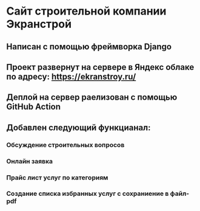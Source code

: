 # Сайт строительной компании Экранстрой
## Написан с помощью фреймворка Django
## Проект развернут на сервере в Яндекс облаке по адресу: https://ekranstroy.ru/
## Деплой на сервер раелизован с помощью GitHub Action

## Добавлен следующий функцианал:
### Обсуждение строительных вопросов
### Онлайн заявка
### Прайс лист услуг по категориям
### Создание списка избранных услуг с сохраниение в файл-pdf
